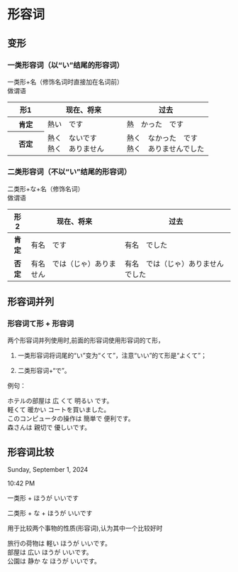 # 形容词

## 变形

### 一类形容词（以“い”结尾的形容词）

<sentences>
  <div>一类形+名（修饰名词时直接加在名词前）</div>
  <div>做谓语</div>
</sentences>

<table>
  <colgroup>
  <col style="width: 18%" />
  <col style="width: 39%" />
  <col style="width: 42%" />
  </colgroup>
  <thead>
  <tr>
    <th style="text-align: center;"><strong>形1</strong></th>
    <th><strong>现在、将来</strong></th>
    <th><strong>过去</strong></th>
  </tr>
  </thead>
  <tbody>
    <tr>
      <th style="text-align: center;"><strong>肯定</strong></th>
      <td>熱い　です</td>
      <td>熱　かった　です</td>
    </tr>
    <tr>
      <th style="text-align: center;"><strong>否定</strong></th>
      <td>
        <div>熱く　ないです</div>
        <div>熱く　ありません</div>
      </td>
      <td>
        <div>熱く　なかった　です</div>
        <div>熱く　ありませんでした</div>
      </td>
    </tr>
  </tbody>
</table>

### 二类形容词（不以“い”结尾的形容词）

<sentences>
<div>二类形+な+名（修饰名词）</div>
<div>做谓语</div>
</sentences>

| **形 2** | **现在、将来**                | **过去**                           |
| :------: | ----------------------------- | ---------------------------------- |
| **肯定** | 有名　です                    | 有名　でした                       |
| **否定** | 有名　では（じゃ）ありま せん | 有名　では（じゃ）ありませんでした |

## 形容词并列

### 形容词て形 + 形容词

两个形容词并列使用时,前面的形容词使用形容词的て形，

1.  一类形容词将词尾的“い”变为“くて”，注意“いい”的て形是“よくて”；

2.  二类形容词+“で”。

例句：

<sentences>
  <div>ホテルの部屋は 広 くて 明るい です。</div>
  <div>軽くて 暖かい コートを買いました。</div>
  <div>このコンピュータの操作は 簡単で 便利です。</div>
  <div>森さんは 親切で 優しいです。</div>
</sentences>

## 形容词比较

Sunday, September 1, 2024

10:42 PM

一类形 + ほうが いいです

二类形 + な + ほうが いいです

用于比较两个事物的性质(形容词),认为其中一个比较好时

<sentences>
  <div>旅行の荷物は 軽い ほうが いいです。</div>
  <div>部屋は 広い ほうが いいです。</div>
  <div>公園は 静か な ほうが いいです。</div>
</sentences>
